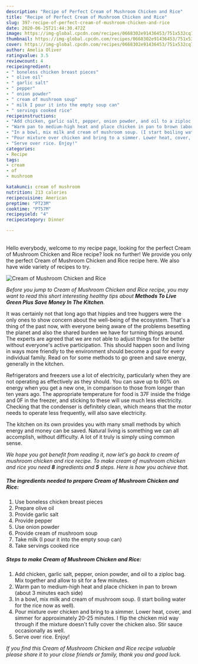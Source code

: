 ```yaml
---
description: "Recipe of Perfect Cream of Mushroom Chicken and Rice"
title: "Recipe of Perfect Cream of Mushroom Chicken and Rice"
slug: 397-recipe-of-perfect-cream-of-mushroom-chicken-and-rice
date: 2020-06-25T21:44:30.472Z
image: https://img-global.cpcdn.com/recipes/0668302e91436453/751x532cq70/cream-of-mushroom-chicken-and-rice-recipe-main-photo.jpg
thumbnail: https://img-global.cpcdn.com/recipes/0668302e91436453/751x532cq70/cream-of-mushroom-chicken-and-rice-recipe-main-photo.jpg
cover: https://img-global.cpcdn.com/recipes/0668302e91436453/751x532cq70/cream-of-mushroom-chicken-and-rice-recipe-main-photo.jpg
author: Amelia Oliver
ratingvalue: 3.5
reviewcount: 4
recipeingredient:
- " boneless chicken breast pieces"
- " olive oil"
- " garlic salt"
- " pepper"
- " onion powder"
- " cream of mushroom soup"
- " milk I pour it into the empty soup can"
- " servings cooked rice"
recipeinstructions:
- "Add chicken, garlic salt, pepper, onion powder, and oil to a ziploc bag. Mix together and allow to sit for a few minutes."
- "Warm pan to medium-high heat and place chicken in pan to brown (about 3 minutes each side)"
- "In a bowl, mix milk and cream of mushroom soup. (I start boiling water for the rice now as well)."
- "Pour mixture over chicken and bring to a simmer. Lower heat, cover, and simmer for approximately 20-25 minutes. I flip the chicken mid way through if the mixture doesn&#39;t fully cover the chicken also. Stir sauce occasionally as well."
- "Serve over rice. Enjoy!"
categories:
- Recipe
tags:
- cream
- of
- mushroom

katakunci: cream of mushroom 
nutrition: 213 calories
recipecuisine: American
preptime: "PT23M"
cooktime: "PT57M"
recipeyield: "4"
recipecategory: Dinner

---
```

<br>
Hello everybody, welcome to my recipe page, looking for the perfect Cream of Mushroom Chicken and Rice recipe? look no further! We provide you only the perfect Cream of Mushroom Chicken and Rice recipe here. We also have wide variety of recipes to try.
<br>


![Cream of Mushroom Chicken and Rice](https://img-global.cpcdn.com/recipes/0668302e91436453/751x532cq70/cream-of-mushroom-chicken-and-rice-recipe-main-photo.jpg)

<i>Before you jump to Cream of Mushroom Chicken and Rice recipe, you may want to read this short interesting healthy tips about 
<strong>Methods To Live Green Plus Save Money In The Kitchen</strong>.</i>
</br>

It was certainly not that long ago that hippies and tree huggers were the only ones to show concern about the well-being of the ecosystem. That's a thing of the past now, with everyone being aware of the problems besetting the planet and also the shared burden we have for turning things around. The experts are agreed that we are not able to adjust things for the better without everyone's active participation. This should happen soon and living in ways more friendly to the environment should become a goal for every individual family. Read on for some methods to go green and save energy, generally in the kitchen.

Refrigerators and freezers use a lot of electricity, particularly when they are not operating as effectively as they should. You can save up to 60% on energy when you get a new one, in comparison to those from longer than ten years ago. The appropriate temperature for food is 37F inside the fridge and 0F in the freezer, and sticking to these will use much less electricity. Checking that the condenser is definitely clean, which means that the motor needs to operate less frequently, will also save electricity.

The kitchen on its own provides you with many small methods by which energy and money can be saved. Natural living is something we can all accomplish, without difficulty. A lot of it truly is simply using common sense.


<i>We hope you got benefit from reading it, now let's go back to cream of mushroom chicken and rice recipe. To make cream of mushroom chicken and rice you need <strong>8</strong> ingredients and <strong>5</strong> steps. Here is how you achieve that.
</i>

##### The ingredients needed to prepare Cream of Mushroom Chicken and Rice:

1. Use  boneless chicken breast pieces
1. Prepare  olive oil
1. Provide  garlic salt
1. Provide  pepper
1. Use  onion powder
1. Provide  cream of mushroom soup
1. Take  milk (I pour it into the empty soup can)
1. Take  servings cooked rice


##### Steps to make Cream of Mushroom Chicken and Rice:

1. Add chicken, garlic salt, pepper, onion powder, and oil to a ziploc bag. Mix together and allow to sit for a few minutes.
1. Warm pan to medium-high heat and place chicken in pan to brown (about 3 minutes each side)
1. In a bowl, mix milk and cream of mushroom soup. (I start boiling water for the rice now as well).
1. Pour mixture over chicken and bring to a simmer. Lower heat, cover, and simmer for approximately 20-25 minutes. I flip the chicken mid way through if the mixture doesn&#39;t fully cover the chicken also. Stir sauce occasionally as well.
1. Serve over rice. Enjoy!


<i>If you find this Cream of Mushroom Chicken and Rice recipe valuable please share it to your close friends or family, thank you and good luck.</i>
